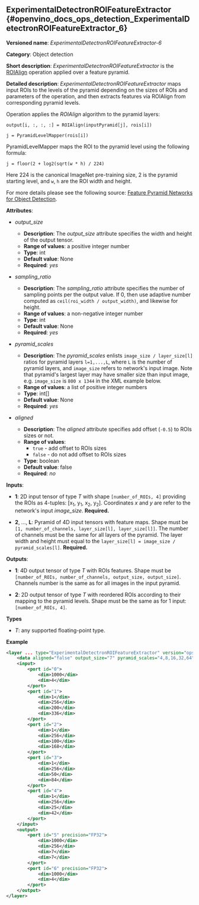 ## ExperimentalDetectronROIFeatureExtractor <a name="ExperimentalDetectronROIFeatureExtractor"></a> {#openvino_docs_ops_detection_ExperimentalDetectronROIFeatureExtractor_6}

**Versioned name**: *ExperimentalDetectronROIFeatureExtractor-6*

**Category**: Object detection

**Short description**: *ExperimentalDetectronROIFeatureExtractor* is the [ROIAlign](ROIAlign_3.md) operation applied
over a feature pyramid.

**Detailed description**: *ExperimentalDetectronROIFeatureExtractor* maps input ROIs to the levels of the pyramid
depending on the sizes of ROIs and parameters of the operation, and then extracts features via ROIAlign from
corresponding pyramid levels.

Operation applies the *ROIAlign* algorithm to the pyramid layers:

`output[i, :, :, :] = ROIAlign(inputPyramid[j], rois[i])`

`j = PyramidLevelMapper(rois[i])`

PyramidLevelMapper maps the ROI to the pyramid level using the following formula:

`j = floor(2 + log2(sqrt(w * h) / 224)`

Here 224 is the canonical ImageNet pre-training size, 2 is the pyramid starting level, and `w`, `h` are the ROI width and height.

For more details please see the following source:
[Feature Pyramid Networks for Object Detection](https://arxiv.org/pdf/1612.03144.pdf).

**Attributes**:

* *output_size*

    * **Description**: The *output_size* attribute specifies the width and height of the output tensor.
    * **Range of values**: a positive integer number
    * **Type**: int
    * **Default value**: None
    * **Required**: *yes*

* *sampling_ratio*

    * **Description**: The *sampling_ratio* attribute specifies the number of sampling points per the output value. If 0,
    then use adaptive number computed as `ceil(roi_width / output_width)`, and likewise for height.
    * **Range of values**: a non-negative integer number
    * **Type**: int
    * **Default value**: None
    * **Required**: *yes*

* *pyramid_scales*

    * **Description**: The *pyramid_scales* enlists `image_size / layer_size[l]` ratios for pyramid layers `l=1,...,L`,
    where `L` is the number of pyramid layers, and `image_size` refers to network's input image. Note that pyramid's
    largest layer may have smaller size than input image, e.g. `image_size` is `800 x 1344` in the XML example below.
    * **Range of values**: a list of positive integer numbers
    * **Type**: int[]
    * **Default value**: None
    * **Required**: *yes*

* *aligned*

    * **Description**: The *aligned* attribute specifies add offset (`-0.5`) to ROIs sizes or not.
    * **Range of values**:
      * `true` - add offset to ROIs sizes
      * `false` - do not add offset to ROIs sizes
    * **Type**: boolean
    * **Default value**: false
    * **Required**: *no*

**Inputs**:

*   **1**: 2D input tensor of type *T* with shape `[number_of_ROIs, 4]` providing the ROIs as 4-tuples:
[x<sub>1</sub>, y<sub>1</sub>, x<sub>2</sub>, y<sub>2</sub>]. Coordinates *x* and *y* are refer to the network's input
*image_size*. **Required.**

*   **2**, ..., **L**: Pyramid of 4D input tensors with feature maps. Shape must be
`[1, number_of_channels, layer_size[l], layer_size[l]]`. The number of channels must be the same for all layers of the
pyramid. The layer width and height must equal to the `layer_size[l] = image_size / pyramid_scales[l]`. **Required.**

**Outputs**:

*   **1**: 4D output tensor of type *T* with ROIs features. Shape must be
`[number_of_ROIs, number_of_channels, output_size, output_size]`. Channels number is the same as for all images in the
input pyramid.

*   **2**: 2D output tensor of type *T* with reordered ROIs according to their mapping to the pyramid levels. Shape
must be the same as for 1 input: `[number_of_ROIs, 4]`.

**Types**

* *T*: any supported floating-point type.

**Example**

```xml
<layer ... type="ExperimentalDetectronROIFeatureExtractor" version="opset6">
    <data aligned="false" output_size="7" pyramid_scales="4,8,16,32,64" sampling_ratio="2"/>
    <input>
        <port id="0">
            <dim>1000</dim>
            <dim>4</dim>
        </port>
        <port id="1">
            <dim>1</dim>
            <dim>256</dim>
            <dim>200</dim>
            <dim>336</dim>
        </port>
        <port id="2">
            <dim>1</dim>
            <dim>256</dim>
            <dim>100</dim>
            <dim>168</dim>
        </port>
        <port id="3">
            <dim>1</dim>
            <dim>256</dim>
            <dim>50</dim>
            <dim>84</dim>
        </port>
        <port id="4">
            <dim>1</dim>
            <dim>256</dim>
            <dim>25</dim>
            <dim>42</dim>
        </port>
    </input>
    <output>
        <port id="5" precision="FP32">
            <dim>1000</dim>
            <dim>256</dim>
            <dim>7</dim>
            <dim>7</dim>
        </port>
        <port id="6" precision="FP32">
            <dim>1000</dim>
            <dim>4</dim>
        </port>
    </output>
</layer>
```
